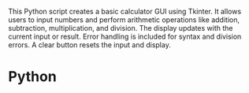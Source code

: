 This Python script creates a basic calculator GUI using Tkinter. It allows users to input numbers and perform arithmetic operations like addition, subtraction, multiplication, and division. The display updates with the current input or result. Error handling is included for syntax and division errors. A clear button resets the input and display. 

# Python

